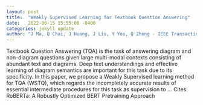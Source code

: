 ```yaml
---
layout: post
title:  "Weakly Supervised Learning for Textbook Question Answering"
date:   2022-06-15 15:55:00 -0400
categories: jekyll update
author: "J Ma, Q Chai, J Huang, J Liu, Y You, Q Zheng - IEEE Transactions on Image …, 2022"
---
```

Textbook Question Answering (TQA) is the task of answering diagram and non-diagram questions given large multi-modal contexts consisting of abundant text and diagrams. Deep text understandings and effective learning of diagram semantics are important for this task due to its specificity. In this paper, we propose a Weakly Supervised learning method for TQA (WSTQ), which regards the incompletely accurate results of essential intermediate procedures for this task as supervision to …
Cites: ‪RoBERTa: A Robustly Optimized BERT Pretraining Approach‬  